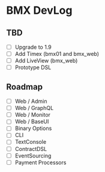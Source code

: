 # BMX DevLog

## TBD

- [ ] Upgrade to 1.9
- [ ] Add Timex (bmx01 and bmx_web)
- [ ] Add LiveView (bmx_web)
- [ ] Prototype DSL

## Roadmap

- [ ] Web / Admin
- [ ] Web / GraphQL
- [ ] Web / Monitor
- [ ] Web / BaseUI
- [ ] Binary Options
- [ ] CLI
- [ ] TextConsole
- [ ] ContractDSL
- [ ] EventSourcing
- [ ] Payment Processors
